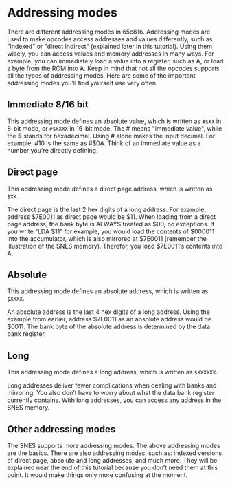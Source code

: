 # Addressing modes

There are different addressing modes in 65c816. Addressing modes are used to make opcodes access addresses and values differently, such as "indexed" or "direct indirect" (explained later in this tutorial). Using them wisely, you can access values and memory addresses in many ways. For example, you can immediately load a value into a register, such as A, or load a byte from the ROM into A. Keep in mind that not all the opcodes supports all the types of addressing modes. Here are some of the important addressing modes you’ll find yourself use very often.

## Immediate 8/16 bit
This addressing mode defines an absolute value, which is written as `#$XX` in 8-bit mode, or `#$XXXX` in 16-bit mode. The # means "immediate value", while the $ stands for hexadecimal. Using # alone makes the input decimal. For example, #10 is the same as #$0A. Think of an immediate value as a number you're directly defining.

## Direct page 
This addressing mode defines a direct page address, which is written as `$XX`.

The direct page is the last 2 hex digits of a long address. For example, address $7E0011 as direct page would be $11. When loading from a direct page address, the bank byte is ALWAYS treated as $00, no exceptions. If you write “LDA $11” for example, you would load the contents of $000011 into the accumulator, which is also mirrored at $7E0011 (remember the illustration of the SNES memory). Therefor, you load $7E0011’s contents into A.

## Absolute
This addressing mode defines an absolute address, which is written as `$XXXX`. 

An absolute address is the last 4 hex digits of a long address. Using the example from earlier, address $7E0011 as an absolute address would be $0011. The bank byte of the absolute address is determined by the data bank register.

## Long
This addressing mode defines a long address, which is written as `$XXXXXX`.

Long addresses deliver fewer complications when dealing with banks and mirroring. You also don’t have to worry about what the data bank register currently contains. With long addresses, you can access any address in the SNES memory.

## Other addressing modes

The SNES supports more addressing modes. The above addressing modes are the basics. There are also addressing modes, such as: indexed versions of direct page, absolute and long addresses, and much more. They will be explained near the end of this tutorial because you don’t need them at this point. It would make things only more confusing at the moment.